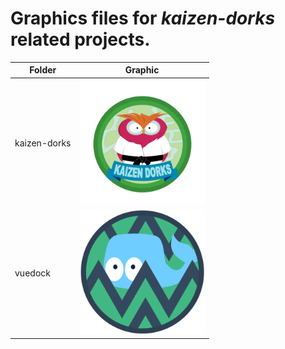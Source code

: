 # Graphics files for *kaizen-dorks* related projects.

Folder | Graphic
----- | -----
kaizen-dorks | <img src="./kaizen-dorks/kaizen-dorks.svg" width="200">
vuedock | <img src="./vuedock/vuedock_icon.svg" width="200">
